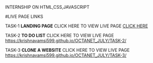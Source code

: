 INTERNSHIP ON HTML,CSS,JAVASCRIPT

#LIVE PAGE LINKS



TASK-1 **LANDING PAGE**
CLICK HERE TO VIEW LIVE PAGE [CLICK HERE](https://krishnavamsi599.github.io/WEB_DEVELOPMENT_INTERNSHIP_PROJECTS-OCTANET-/TASK-1/)




TASK-2 **TO DO LIST**
CLICK HERE TO VIEW LIVE PAGE       https://krishnavamsi599.github.io/OCTANET_JULY/TASK-2/



TASK-3 **CLONE A WEBSITE**
CLICK HERE TO VIEW LIVE PAGE   https://krishnavamsi599.github.io/OCTANET_JULY/TASK-3/
